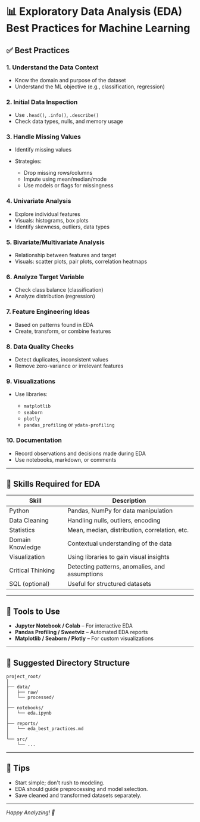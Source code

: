 # 📊 Exploratory Data Analysis (EDA) Best Practices for Machine Learning

## ✅ Best Practices

### 1. Understand the Data Context

- Know the domain and purpose of the dataset
- Understand the ML objective (e.g., classification, regression)

### 2. Initial Data Inspection

- Use `.head()`, `.info()`, `.describe()`
- Check data types, nulls, and memory usage

### 3. Handle Missing Values

- Identify missing values
- Strategies:

  - Drop missing rows/columns
  - Impute using mean/median/mode
  - Use models or flags for missingness

### 4. Univariate Analysis

- Explore individual features
- Visuals: histograms, box plots
- Identify skewness, outliers, data types

### 5. Bivariate/Multivariate Analysis

- Relationship between features and target
- Visuals: scatter plots, pair plots, correlation heatmaps

### 6. Analyze Target Variable

- Check class balance (classification)
- Analyze distribution (regression)

### 7. Feature Engineering Ideas

- Based on patterns found in EDA
- Create, transform, or combine features

### 8. Data Quality Checks

- Detect duplicates, inconsistent values
- Remove zero-variance or irrelevant features

### 9. Visualizations

- Use libraries:

  - `matplotlib`
  - `seaborn`
  - `plotly`
  - `pandas_profiling` or `ydata-profiling`

### 10. Documentation

- Record observations and decisions made during EDA
- Use notebooks, markdown, or comments

---

## 🧠 Skills Required for EDA

| Skill             | Description                                    |
| ----------------- | ---------------------------------------------- |
| Python            | Pandas, NumPy for data manipulation            |
| Data Cleaning     | Handling nulls, outliers, encoding             |
| Statistics        | Mean, median, distribution, correlation, etc.  |
| Domain Knowledge  | Contextual understanding of the data           |
| Visualization     | Using libraries to gain visual insights        |
| Critical Thinking | Detecting patterns, anomalies, and assumptions |
| SQL (optional)    | Useful for structured datasets                 |

---

## 🔧 Tools to Use

- **Jupyter Notebook / Colab** – For interactive EDA
- **Pandas Profiling / Sweetviz** – Automated EDA reports
- **Matplotlib / Seaborn / Plotly** – For custom visualizations

---

## 📁 Suggested Directory Structure

```
project_root/
│
├── data/
│   ├── raw/
│   └── processed/
│
├── notebooks/
│   └── eda.ipynb
│
├── reports/
│   └── eda_best_practices.md
│
└── src/
    └── ...
```

---

## 📌 Tips

- Start simple; don't rush to modeling.
- EDA should guide preprocessing and model selection.
- Save cleaned and transformed datasets separately.

---

_Happy Analyzing! 🚀_
